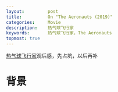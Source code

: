 ```yaml
---
layout:     	post
title:      	On "The Aeronauts (2019)" 
categories: 	Movie
description:   	热气球飞行家
keywords: 		热气球飞行家，The Aeronauts
topmost: true
---
```


[热气球飞行家](https://www.imdb.com/title/tt6141246/)观后感，先占坑，以后再补

# 背景

